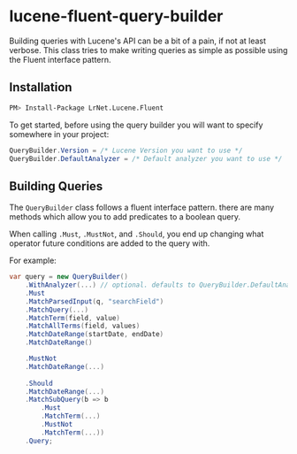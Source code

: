 # lucene-fluent-query-builder

Building queries with Lucene's API can be a bit of a pain, if not at least verbose. This class tries to make writing queries as simple as possible using the Fluent interface pattern.


## Installation

```bash
PM> Install-Package LrNet.Lucene.Fluent
```


To get started, before using the query builder you will want to specify somewhere in your project:

```csharp
QueryBuilder.Version = /* Lucene Version you want to use */
QueryBuilder.DefaultAnalyzer = /* Default analyzer you want to use */
```



## Building Queries

The `QueryBuilder` class follows a fluent interface pattern. there are many methods which allow you to add predicates to a boolean query.

When calling `.Must`, `.MustNot`, and `.Should`, you end up changing what operator future conditions are added to the query with.

For example: 

```csharp
var query = new QueryBuilder()
	.WithAnalyzer(...) // optional. defaults to QueryBuilder.DefaultAnalyzer
	.Must
	.MatchParsedInput(q, "searchField")
	.MatchQuery(...)
	.MatchTerm(field, value)
	.MatchAllTerms(field, values)
	.MatchDateRange(startDate, endDate)
	.MatchDateRange()

	.MustNot
	.MatchDateRange(...)
	
	.Should
	.MatchDateRange(...)
	.MatchSubQuery(b => b
		.Must
		.MatchTerm(...)
		.MustNot
		.MatchTerm(...))
	.Query;
```

